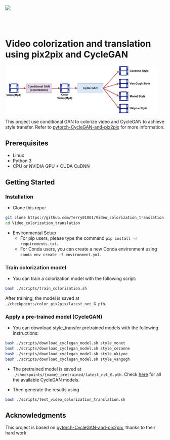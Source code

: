 
<img src='imgs/Chaplin_Barber.gif' align="right" width=1000> 

<br><br><br>

# Video colorization and translation using pix2pix and CycleGAN


<img src='imgs/Overall_Architecture.jpg' width=480>

This project use conditional GAN to colorize video and CycleGAN to achieve style transfer. Refer to [pytorch-CycleGAN-and-pix2pix](https://github.com/junyanz/pytorch-CycleGAN-and-pix2pix) for more information.


## Prerequisites
- Linux 
- Python 3
- CPU or NVIDIA GPU + CUDA CuDNN

## Getting Started
### Installation

- Clone this repo:
```bash
git clone https://github.com/Terry01001/Video_colorization_translation.git
cd Video_colorization_translation
```

- Environmental Setup
  - For pip users, please type the command `pip install -r requirements.txt`.
  - For Conda users, you can create a new Conda environment using `conda env create -f environment.yml`.

### Train colorization model
- You can train a colorization model with the following script:
```bash
bash ./scripts/train_colorization.sh
```
After training, the model is saved at `./checkpoints/color_pix2pix/latest_net_G.pth`.


### Apply a pre-trained model (CycleGAN)
- You can download style_transfer pretrained models with the following instructions:
```bash
bash ./scripts/download_cyclegan_model.sh style_monet
bash ./scripts/download_cyclegan_model.sh style_cezanne
bash ./scripts/download_cyclegan_model.sh style_ukiyoe
bash ./scripts/download_cyclegan_model.sh style_vangogh
```
- The pretrained model is saved at `./checkpoints/{name}_pretrained/latest_net_G.pth`. Check [here](https://github.com/junyanz/pytorch-CycleGAN-and-pix2pix/blob/master/scripts/download_cyclegan_model.sh#L3) for all the available CycleGAN models.


- Then generate the results using
```bash
bash ./scripts/test_video_colorization_translation.sh
```

## Acknowledgments
This project is based on [pytorch-CycleGAN-and-pix2pix](https://github.com/junyanz/pytorch-CycleGAN-and-pix2pix), thanks to their hard work.

